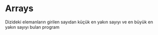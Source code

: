 # Arrays
Dizideki elemanların girilen sayıdan küçük en yakın sayıyı ve en büyük en yakın sayıyı bulan program
